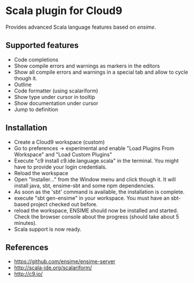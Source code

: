 Scala plugin for Cloud9
=======================

Provides advanced Scala language features based on *ensime*.


Supported features
------------------
- Code completions
- Show compile errors and warnings as markers in the editors
- Show all compile errors and warnings in a special tab and allow to cycle though it.
- Outline
- Code formatter (using scalariform)
- Show type under cursor in tooltip
- Show documentation under cursor
- Jump to definition


Installation
------------
- Create a Cloud9 workspace (custom)
- Go to preferences -> experimental and enable "Load Plugins From Workspace" and "Load Custom Plugins"
- Execute "c9 install c9.ide.language.scala" in the terminal. You might have to provide your login credentials.
- Reload the workspace
- Open "Installer..." from the Window menu and click though it. It will install java, sbt, ensime-sbt and some npm dependencies.
- As soon as the 'sbt' command is available, the installation is complete.
- execute "sbt gen-ensime" in your workspace. You must have an sbt-based project checked out before.
- reload the workspace, ENSIME should now be installed and started. Check the browser console about the progress (should take about
  5 minutes).
- Scala support is now ready.


References
----------
- https://github.com/ensime/ensime-server
- http://scala-ide.org/scalariform/
- http://c9.io/